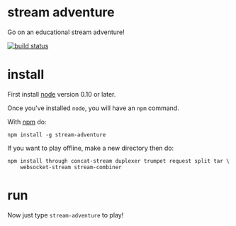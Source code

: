 # stream adventure

Go on an educational stream adventure!

[![build status](https://secure.travis-ci.org/substack/stream-adventure.svg)](http://travis-ci.org/substack/stream-adventure)

# install

First install [node](http://nodejs.org) version 0.10 or later.

Once you've installed `node`, you will have an `npm` command.

With [npm](https://npmjs.org) do:

```
npm install -g stream-adventure
```

If you want to play offline, make a new directory then do:

```
npm install through concat-stream duplexer trumpet request split tar \
    websocket-stream stream-combiner
```

# run

Now just type `stream-adventure` to play!
